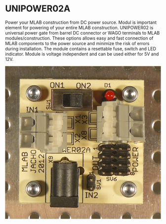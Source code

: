 <!--- module --->
# UNIPOWER02A
<!--- Emodule --->

<!--- subtitle --->
Power your MLAB construction from DC power source. Modul is important element for powering of your entire MLAB construction. UNIPOWER02 is universal power gate from barrel DC connector or WAGO terminals to MLAB modules/construction. These options allows easy and fast connection of MLAB components to the power source and minimize the risk of errors during installation.  The module contains a resettable fuse, switch and LED indicator. Module is voltage independent and can be used either for 5V and 12V. 

<!--- Esubtitle --->

![UNIPOWER02A](doc/img/unipower02A_mala.jpg)

<!--- description ---><!--- Edescription --->
            
